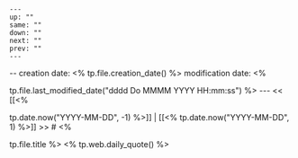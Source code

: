 ```
---
up: ""
same: ""
down: ""
next: ""
prev: ""
---
```





-- creation date: <% tp.file.creation_date() %> modification date: <% 

tp.file.last_modified_date("dddd Do MMMM YYYY HH:mm:ss") %> --- << [[<% 

tp.date.now("YYYY-MM-DD", -1) %>]] | [[<% tp.date.now("YYYY-MM-DD", 1) %>]] >> # <% 

tp.file.title %> <% tp.web.daily_quote() %>